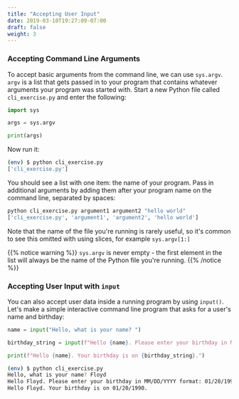 ```yaml
---
title: "Accepting User Input"
date: 2019-03-10T19:27:09-07:00
draft: false
weight: 3
---
```


### Accepting Command Line Arguments

To accept basic arguments from the command line, we can use `sys.argv`. `argv` is a list that gets passed in to your program that contains whatever arguments your program was started with. Start a new Python file called `cli_exercise.py` and enter the following:

```python
import sys

args = sys.argv

print(args)
```

Now run it:

```bash
(env) $ python cli_exercise.py
['cli_exercise.py']
```

You should see a list with one item: the name of your program. Pass in additional arguments by adding them after your program name on the command line, separated by spaces:

```bash
python cli_exercise.py argument1 argument2 "hello world"
['cli_exercise.py', 'argument1', 'argument2', 'hello world']
```

Note that the name of the file you're running is rarely useful, so it's common to see this omitted with using slices, for example `sys.argv[1:]`

{{% notice warning %}}
`sys.argv` is never empty - the first element in the list will always be the name of the Python file you're running.
{{% /notice %}}


### Accepting User Input with `input`

You can also accept user data inside a running program by using `input()`. Let's make a simple interactive command line program that asks for a user's name and birthday:

```python
name = input("Hello, what is your name? ")

birthday_string = input(f"Hello {name}. Please enter your birthday in MM/DD/YYYY format: ")

print(f"Hello {name}. Your birthday is on {birthday_string}.")
```

```bash
(env) $ python cli_exercise.py
Hello, what is your name? Floyd
Hello Floyd. Please enter your birthday in MM/DD/YYYY format: 01/20/1990
Hello Floyd. Your birthday is on 01/20/1990.
```